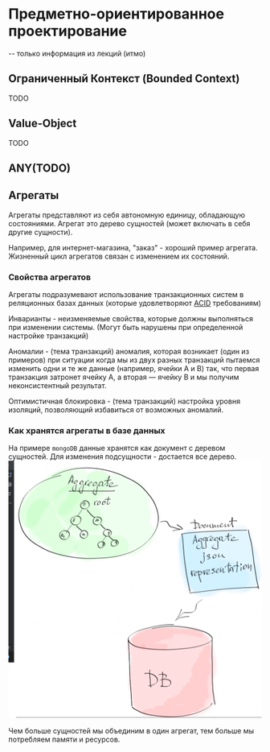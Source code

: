 # Предметно-ориентированное проектирование

-- только информация из лекций (итмо)

## Ограниченный Контекст (Bounded Context)
TODO

## Value-Object
TODO

## ANY(TODO)

## Агрегаты
Агрегаты представляют из себя автономную единицу, обладающую состояниями. Агрегат это дерево сущностей 
(может включать в себя другие сущности).

Например, для интернет-магазина, "заказ" - хороший пример агрегата. Жизненный цикл агрегатов связан с изменением их состояний.

### Свойства агрегатов

Агрегаты подразумевают использование транзакционных систем в реляционных базах данных 
(которые удовлетворяют [ACID](https://github.com/babtiss/cheat-sheet/tree/master/data_base/acid) требованиям)

Инварианты - неизменяемые свойства, которые должны выполняться при изменении системы. 
(Могут быть нарушены при определенной настройке транзакций)

Аномалии - (тема транзакций) аномалия, которая возникает (один из примеров) при ситуации когда мы из двух разных транзакций пытаемся изменить одни и те же данные 
(например, ячейки А и В) так, что первая транзакция затронет ячейку A, а вторая — ячейку В и мы получим неконсистентный результат.

Оптимистичная блокировка - (тема транзакций) настройка уровня изоляций, позволяющий избавиться от возможных аномалий.

### Как хранятся агрегаты в базе данных
На примере `mongoDB` данные хранятся как документ с деревом сущностей.
Для изменения подсущности - достается все дерево.
![img](img.png)

Чем больше сущностей мы объединим в один агрегат, тем больше мы потребляем памяти и ресурсов.
